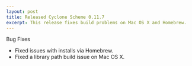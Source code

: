 ```yaml
---
layout: post
title: Released Cyclone Scheme 0.11.7
excerpt: This release fixes build problems on Mac OS X and Homebrew.
---
```


Bug Fixes
- Fixed issues with installs via Homebrew.
- Fixed a library path build issue on Mac OS X.
